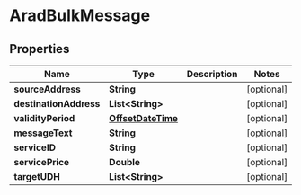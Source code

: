 # AradBulkMessage

## Properties
Name | Type | Description | Notes
------------ | ------------- | ------------- | -------------
**sourceAddress** | **String** |  |  [optional]
**destinationAddress** | **List&lt;String&gt;** |  |  [optional]
**validityPeriod** | [**OffsetDateTime**](OffsetDateTime.md) |  |  [optional]
**messageText** | **String** |  |  [optional]
**serviceID** | **String** |  |  [optional]
**servicePrice** | **Double** |  |  [optional]
**targetUDH** | **List&lt;String&gt;** |  |  [optional]
